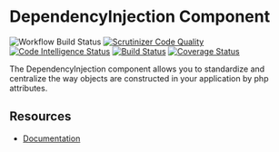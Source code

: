 DependencyInjection Component
=============================
![Workflow Build Status](https://github.com/fractalzombie/frzb-dependency-injection/actions/workflows/ci.yml/badge.svg?event=push)
[![Scrutinizer Code Quality](https://scrutinizer-ci.com/g/fractalzombie/frzb-dependency-injection/badges/quality-score.png?b=main)](https://scrutinizer-ci.com/g/fractalzombie/frzb-dependency-injection/?branch=main)
[![Code Intelligence Status](https://scrutinizer-ci.com/g/fractalzombie/frzb-dependency-injection/badges/code-intelligence.svg?b=main)](https://scrutinizer-ci.com/code-intelligence)
[![Build Status](https://scrutinizer-ci.com/g/fractalzombie/frzb-dependency-injection/badges/build.png?b=main)](https://scrutinizer-ci.com/g/fractalzombie/frzb-dependency-injection/build-status/main)
[![Coverage Status](https://coveralls.io/repos/github/fractalzombie/frzb-dependency-injection/badge.svg?branch=main)](https://coveralls.io/github/fractalzombie/frzb-dependency-injection?branch=main)


The DependencyInjection component allows you to standardize and centralize the way objects
are constructed in your application by php attributes.

Resources
---------

 * [Documentation](https://github.com/fractalzombie/frzb-dependency-injection/blob/main/Documentation/HOW_TO_USE.MD)
